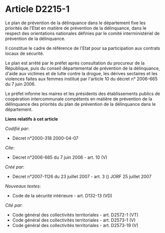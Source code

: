 # Article D2215-1

Le plan de prévention de la délinquance dans le département fixe les priorités de l'Etat en matière de prévention de la
délinquance, dans le respect des orientations nationales définies par le comité interministériel de prévention de la
délinquance. 

Il constitue le cadre de référence de l'Etat pour sa participation aux contrats locaux de sécurité. 

Le plan est arrêté par le préfet après consultation du procureur de la République, puis du conseil départemental de
prévention de la délinquance, d'aide aux victimes et de lutte contre la drogue, les dérives sectaires et les violences faites
aux femmes institué par l'article 10 du décret n° 2006-665 du 7 juin 2006. 

Le préfet informe les maires et les présidents des établissements publics de coopération intercommunale compétents en matière
de prévention de la délinquance des priorités du plan de prévention de la délinquance dans le département.

**Liens relatifs à cet article**

_Codifié par_:

  - Décret n°2000-318 2000-04-07

_Cite_:

  - Décret n°2006-665 du 7 juin 2006 - art. 10 (V)

_Créé par_:

  - Décret n°2007-1126 du 23 juillet 2007 - art. 3 () JORF 25 juillet 2007

_Nouveaux textes_:

  - Code de la sécurité intérieure - art. D132-13 (VD)

_Cité par_:

  - Code général des collectivités territoriales - art. D2572-1 (VT)
  - Code général des collectivités territoriales - art. D2573-1 (V)
  - Code général des collectivités territoriales - art. D2573-19 (V)
